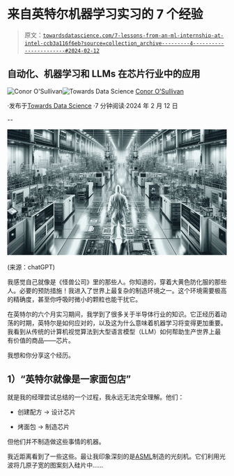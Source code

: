 # 来自英特尔机器学习实习的 7 个经验

> 原文：[`towardsdatascience.com/7-lessons-from-an-ml-internship-at-intel-ccb3a116f6eb?source=collection_archive---------4-----------------------#2024-02-12`](https://towardsdatascience.com/7-lessons-from-an-ml-internship-at-intel-ccb3a116f6eb?source=collection_archive---------4-----------------------#2024-02-12)

## 自动化、机器学习和 LLMs 在芯片行业中的应用

[](https://conorosullyds.medium.com/?source=post_page---byline--ccb3a116f6eb--------------------------------)![Conor O'Sullivan](https://conorosullyds.medium.com/?source=post_page---byline--ccb3a116f6eb--------------------------------)[](https://towardsdatascience.com/?source=post_page---byline--ccb3a116f6eb--------------------------------)![Towards Data Science](https://towardsdatascience.com/?source=post_page---byline--ccb3a116f6eb--------------------------------) [Conor O'Sullivan](https://conorosullyds.medium.com/?source=post_page---byline--ccb3a116f6eb--------------------------------)

·发布于[Towards Data Science](https://towardsdatascience.com/?source=post_page---byline--ccb3a116f6eb--------------------------------) ·7 分钟阅读·2024 年 2 月 12 日

--

![](img/df8c748774c6ee26446c98f77210b3a0.png)

(来源：chatGPT)

我感觉自己就像是《怪兽公司》里的那些人。你知道的，穿着大黄色防化服的那些人。必要的预防措施！我进入了世界上最复杂的制造环境之一。这个环境需要极高的精确度，甚至你呼吸时微小的颗粒也能干扰它。

在英特尔的六个月实习期间，我学到了很多关于半导体行业的知识。它正经历着动荡的时期，英特尔是如何应对的，以及这为什么意味着机器学习将变得更加重要。我看到从传统的计算机视觉算法到大型语言模型（LLM）如何帮助生产世界上最有价值的商品——芯片。

我想和你分享这个经历。

## 1）“英特尔就像是一家面包店”

就是我的经理尝试总结的一个过程，我永远无法完全理解。他们：

+   创建配方 → 设计芯片

+   烤面包 → 制造芯片

但他们并不制造做这些事情的机器。

我近距离看到了一些这些。最让我印象深刻的是[ASML](https://www.youtube.com/watch?v=wI6nCmG-PpI)制造的光刻机。它们利用光波将几原子宽的图案刻入硅片中……
